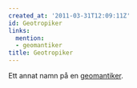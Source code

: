 ```yaml
---
created_at: '2011-03-31T12:09:11Z'
id: Geotropiker
links:
  mention:
  - geomantiker
title: Geotropiker
---
```


Ett annat namn på en [geomantiker].

  [geomantiker]: geomantiker
